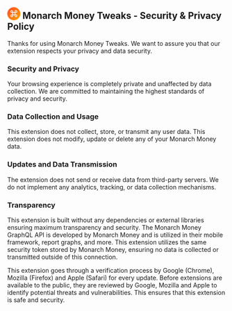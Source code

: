 ##  <img src="/images/mt_icon128.png" style="margin-bottom:-3px; width:30px; height:30px;"/> Monarch Money Tweaks - Security & Privacy Policy 

Thanks for using Monarch Money Tweaks. We want to assure you that our extension respects your privacy and data security.

### Security and Privacy

Your browsing experience is completely private and unaffected by data collection. We are committed to maintaining the highest standards of privacy and security.
    
### Data Collection and Usage

This extension does not collect, store, or transmit any user data. This extension does not modify, update or delete any of your Monarch Money data.

### Updates and Data Transmission

The extension does not send or receive data from third-party servers.  We do not implement any analytics, tracking, or data collection mechanisms.

### Transparency

This extension is built without any dependencies or external libraries ensuring maximum transparency and security.  The Monarch Money GraphQL API is developed by Monarch Money and is utilized in their mobile framework, report graphs, and more. This extension utilizes the same security token stored by Monarch Money, ensuring no data is collected or transmitted outside of this connection.  

This extension goes through a verification process by Google (Chrome), Mozilla (Firefox) and Apple (Safari) for every update. 
Before extensions are available to the public, they are reviewed by Google, Mozilla and Apple to identify potential threats and vulnerabilities. This ensures that this extension is safe and security.  



